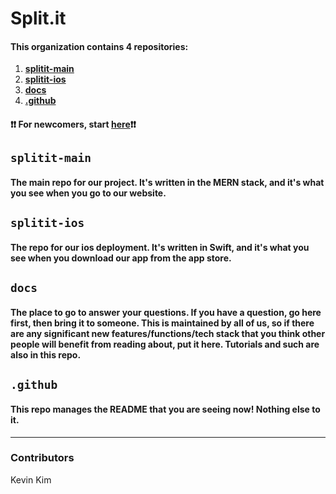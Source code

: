 # Split.it

#### This organization contains 4 repositories:

1. **[splitit-main](https://github.com/trysplit-it/splitit-main)**
2. **[splitit-ios](https://github.com/trysplit-it/splitit-ios)**
3. **[docs](https://github.com/trysplit-it/docs)**
4. **[.github](https://github.com/trysplit-it/.github)**

#### ❗❗ For newcomers, start [here](https://trysplit-it.github.io/docs/tutorials)❗❗

## `splitit-main`

#### The main repo for our project. It's written in the MERN stack, and it's what you see when you go to our website.

## `splitit-ios`

#### The repo for our ios deployment. It's written in Swift, and it's what you see when you download our app from the app store.

## `docs`

#### The place to go to answer your questions. If you have a question, go here first, then bring it to someone. This is maintained by all of us, so if there are any significant new features/functions/tech stack that you think other people will benefit from reading about, put it here. Tutorials and such are also in this repo.

## `.github`

#### This repo manages the README that you are seeing now! Nothing else to it.

___
### Contributors
Kevin Kim
